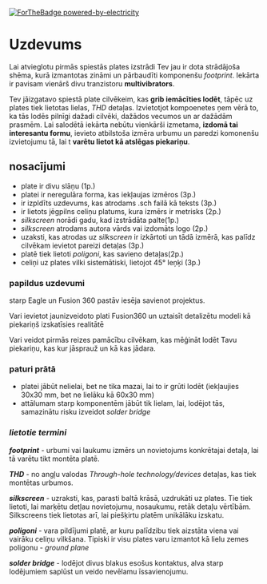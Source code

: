  [![ForTheBadge powered-by-electricity](http://ForTheBadge.com/images/badges/powered-by-electricity.svg)](https://github.com/JenertsA/SPV/blob/master/spiestas_plates/pirma_PCB/README.md)
 # Uzdevums   

Lai atvieglotu pirmās spiestās plates izstrādi Tev jau ir dota strādājoša shēma, kurā
izmantotas zināmi un pārbaudīti komponenšu *footprint*. Iekārta ir pavisam vienārš divu tranzistoru __multivibrators__.

Tev jāizgatavo spiestā plate cilvēkeim, kas __grib iemācīties lodēt__, tāpēc uz plates tiek lietotas lielas, *THD* detaļas.
Izvietotjot kompoenetes ņem vērā to, ka tās lodēs pilnīgi dažadi cilvēki,
dažādos vecumos un ar dažādām prasmēm. Lai salodētā iekārta nebūtu vienkārši izmetama, __izdomā tai interesantu formu__, 
ievieto atbilstoša izmēra urbumu un paredzi komonenšu izvietojumu tā, lai t __varētu lietot kā atslēgas piekariņu__.

## nosacījumi
- plate ir divu slāņu (1p.)
- platei ir neregulāra forma, kas iekļaujas izmēros (3p.)
- ir izpldīts uzdevums, kas atrodams .sch failā kā teksts (3p.)
- ir lietots jēgpilns celiņu platums, kura izmērs ir metrisks (2p.)
- *silkscreen* norādi gadu, kad izstrādāta palte(1p.)
- *silkscreen* atrodams autora vārds vai izdomāts logo (2p.)
- uzaksti, kas atrodas uz *silkscreen* ir izkārtoti un tādā izmērā, kas palīdz cilvēkam ievietot pareizi detaļas (3p.)
- platē tiek lietoti *poligoni*, kas savieno detaļas(2p.)
- celiņi uz plates vilki sistemātiski, lietojot 45° leņķi (3p.)

### papildus uzdevumi
starp Eagle un Fusion 360 pastāv iesēja savienot projektus. 

Vari ievietot jaunizveidoto plati Fusion360 un uztaisīt detalizētu modeli
kā piekariņš izskatīsies realitātē 

Vari veidot pirmās reizes pamācību cilvēkam, kas mēģināt lodēt Tavu piekariņu, kas kur jāsprauž un kā kas jādara. 

### paturi prātā
- platei jābūt nelielai, bet ne tika mazai, lai to ir grūti lodēt (iekļaujies 30x30 mm, bet ne lielāku kā 60x30 mm)
- attālumam starp komponentēm jābūt tik lielam, lai, lodējot tās, samazinātu risku izveidot *solder bridge*


### *lietotie termini*

*__footprint__* - urbumi vai laukumu izmērs un novietojums konkrētajai detaļa, lai tā varētu tikt montēta platē.

*__THD__* - no angļu valodas *Through-hole technology/devices* detaļas, kas tiek montētas urbumos. 

*__silkscreen__* - uzraksti, kas, parasti baltā krāsā, uzdrukāti uz plates. Tie tiek lietoti, lai marķētu detļau novietojumu, nosaukumu,
retāk detaļu vērtībām. Silkscreens tiek lietotas arī, lai piešķirtu platēm unikālāku izskatu. 

*__poligoni__* - vara pildījumi platē, ar kuru palīdzibu tiek aizstāta viena vai vairāku celiņu vilkšana. Tipiski ir visu plates varu izmantot kā lielu zemes poligonu - *ground plane*


*__solder bridge__* - lodējot divus blakus esošus kontaktus, alva starp lodējumiem saplūst un veido nevēlamu īssavienojumu. 


